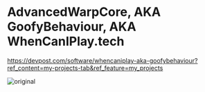 # AdvancedWarpCore, AKA GoofyBehaviour, AKA WhenCanIPlay.tech
https://devpost.com/software/whencaniplay-aka-goofybehaviour?ref_content=my-projects-tab&ref_feature=my_projects

![original](https://github.com/Adissuu/AdvancedWarpCore/assets/90948686/3dcddaa6-b3ec-494b-bdb3-0137e006d3b0)
